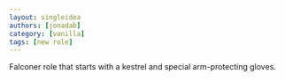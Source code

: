 ```yaml
---
layout: singleidea
authors: [jonadab]
category: [vanilla]
tags: [new role]
---
```

Falconer role that starts with a kestrel and special arm-protecting gloves.
